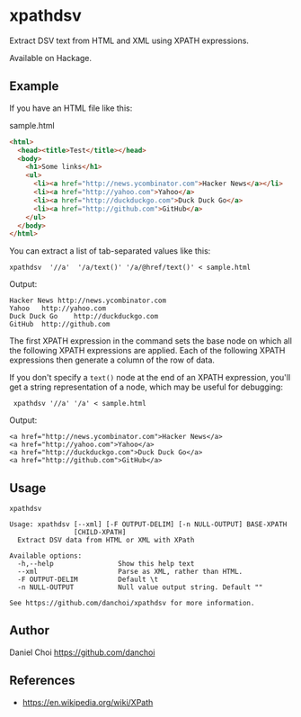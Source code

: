 # xpathdsv


Extract DSV text from HTML and XML using XPATH expressions.

Available on Hackage.

## Example

If you have an HTML file like this:

sample.html

```html
<html>
  <head><title>Test</title></head>
  <body>
    <h1>Some links</h1>
    <ul>
      <li><a href="http://news.ycombinator.com">Hacker News</a></li>
      <li><a href="http://yahoo.com">Yahoo</a>
      <li><a href="http://duckduckgo.com">Duck Duck Go</a>
      <li><a href="http://github.com">GitHub</a>
    </ul>
  </body>
</html>
```

You can extract a list of tab-separated values like this:

    xpathdsv  '//a'  '/a/text()' '/a/@href/text()' < sample.html

Output:

    Hacker News	http://news.ycombinator.com
    Yahoo	http://yahoo.com
    Duck Duck Go	http://duckduckgo.com
    GitHub	http://github.com


The first XPATH expression in the command sets the base node on which all the
following XPATH expressions are applied. Each of the following XPATH expressions
then generate a column of the row of data.

If you don't specify a `text()` node at the end of an XPATH expression, you'll get 
a string representation of a node, which may be useful for debugging:

     xpathdsv '//a' '/a' < sample.html

Output:

    <a href="http://news.ycombinator.com">Hacker News</a>
    <a href="http://yahoo.com">Yahoo</a>
    <a href="http://duckduckgo.com">Duck Duck Go</a>
    <a href="http://github.com">GitHub</a>

## Usage


    xpathdsv
    
    Usage: xpathdsv [--xml] [-F OUTPUT-DELIM] [-n NULL-OUTPUT] BASE-XPATH
                    [CHILD-XPATH]
      Extract DSV data from HTML or XML with XPath
    
    Available options:
      -h,--help                Show this help text
      --xml                    Parse as XML, rather than HTML.
      -F OUTPUT-DELIM          Default \t
      -n NULL-OUTPUT           Null value output string. Default ""
    
    See https://github.com/danchoi/xpathdsv for more information.


## Author

Daniel Choi <https://github.com/danchoi>


## References

* <https://en.wikipedia.org/wiki/XPath>

